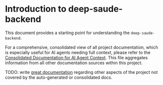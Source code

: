 # Introduction to deep-saude-backend

This document provides a starting point for understanding the `deep-saude-backend`.

For a comprehensive, consolidated view of all project documentation, which is especially useful for AI agents needing full context, please refer to the [Consolidated Documentation for AI Agent Context](./consolidated_docs.md). This file aggregates information from all other documentation sources within this project.

TODO: write [great documentation](http://jacobian.org/writing/what-to-write/) regarding other aspects of the project not covered by the auto-generated or consolidated docs.
